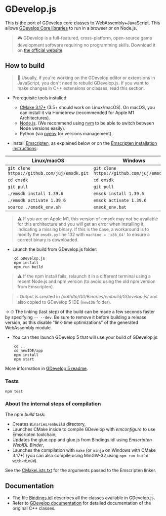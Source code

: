 # GDevelop.js

This is the port of GDevelop core classes to WebAssembly+JavaScript. This allows [GDevelop Core libraries](https://github.com/4ian/GDevelop) to run in a browser or on Node.js.

> 🎮 GDevelop is a full-featured, cross-platform, open-source game development software requiring no programming skills. Download it on [the official website](https://gdevelop.io).

## How to build

> 👋 Usually, if you're working on the GDevelop editor or extensions in JavaScript, you don't need to rebuild GDevelop.js. If you want to make changes in C++ extensions or classes, read this section.

- Prerequisite tools installed:
  - [CMake 3.17+](http://www.cmake.org/) (3.5+ should work on Linux/macOS). On macOS, you can install it via Homebrew (recommended for Apple M1 Architectures).
  - [Node.js](https://nodejs.org/). (We recommend using [nvm](https://github.com/nvm-sh/nvm) to be able to switch between Node versions easily).
  - Python (via [pyenv](https://github.com/pyenv/pyenv) for versions management).

- Install [Emscripten](https://github.com/kripken/emscripten), as explained below or on the [Emscripten installation instructions](http://kripken.github.io/emscripten-site/docs/getting_started/downloads.html):

| Linux/macOS                                  | Windows                                      |
| -------------------------------------------- | -------------------------------------------- |
| `git clone https://github.com/juj/emsdk.git` | `git clone https://github.com/juj/emsdk.git` |
| `cd emsdk`                                   | `cd emsdk`                                   |
| `git pull`                                   | `git pull`                                   |
| `./emsdk install 1.39.6`                     | `emsdk install 1.39.6`                       |
| `./emsdk activate 1.39.6`                    | `emsdk activate 1.39.6`                      |
| `source ./emsdk_env.sh`                      | `emsdk_env.bat`                              |

> ⚠️ If you are on Apple M1, this version of emsdk may not be available for this architecture and you will get an error when installing it, indicating a missing binary. If this is the case, a workaround is to modify the `emsdk.py` line 132 with `machine = 'x86_64'` to ensure a correct binary is downloaded.

- Launch the build from GDevelop.js folder:

```shell
    cd GDevelop.js
    npm install
    npm run build
```

> ⚠️ If the npm install fails, relaunch it in a different terminal using a recent Node.js and npm version (to avoid using the old npm version from Emscripten).

> ℹ️ Output is created in _/path/to/GD/Binaries/embuild/GDevelop.js/_ and also copied to GDevelop 5 IDE (`newIDE` folder).

-> ⏱ The linking (last step) of the build can be made a few seconds faster by specifying `-- --dev`. Be sure to remove it before building a release version, as this disable "link-time optimizations" of the generated WebAssembly module.

- You can then launch GDevelop 5 that will use your build of GDevelop.js:

```shell
    cd ..
    cd newIDE/app
    npm install
    npm start
```

More information in [GDevelop 5 readme](https://github.com/4ian/GD/blob/master/newIDE/README.md).

### Tests

```
npm test
```

### About the internal steps of compilation

The npm _build_ task:

- Creates `Binaries/embuild` directory,
- Launches CMake inside to compile GDevelop with _emconfigure_ to use Emscripten toolchain,
- Updates the glue.cpp and glue.js from Bindings.idl using _Emscripten WebIDL Binder_,
- Launches the compilation with `make` (or `ninja` on Windows with CMake 3.17+) (you can also compile using MinGW-32 using `npm run build-with-MinGW`).

See the [CMakeLists.txt](./CMakeLists.txt) for the arguments passed to the Emscripten linker.

## Documentation

- The file [Bindings.idl](https://github.com/4ian/GDevelop/blob/master/GDevelop.js/Bindings/Bindings.idl) describes all the classes available in GDevelop.js.
- Refer to [GDevelop documentation](https://docs.gdevelop.io/GDCore%20Documentation/) for detailed documentation of the original C++ classes.
